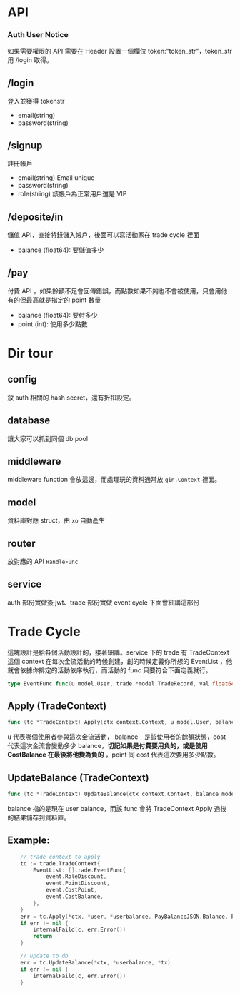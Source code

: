 # API 
### Auth User Notice
如果需要權限的 API 需要在 Header 設置一個欄位 token:"token_str"，token_str 用 /login 取得。

## /login
登入並獲得 tokenstr
- email(string)
- password(string)
## /signup
註冊帳戶
- email(string) Email unique
- password(string)
- role(string) 該帳戶為正常用戶還是 VIP
## /deposite/in
儲值 API，直接將錢儲入帳戶，後面可以寫活動家在 trade cycle 裡面
- balance (float64): 要儲值多少 
## /pay
付費 API ，如果餘額不足會回傳錯誤，而點數如果不夠也不會被使用，只會用他有的但最高就是指定的 point 數量
- balance (float64): 要付多少
- point (int): 使用多少點數


# Dir tour

## config
放 auth 相關的 hash secret，還有折扣設定。

## database
讓大家可以抓到同個 db pool 

## middleware
middleware function 會放這邊，而處理玩的資料通常放 `gin.Context` 裡面。

## model
資料庫對應 struct，由 `xo` 自動產生

## router
放對應的 API `HandleFunc`

## service
auth 部份實做簽 jwt、trade 部份實做 event cycle 下面會細講這部份


# Trade Cycle
這塊設計是給各個活動設計的，接著細講。service 下的 trade 有 TradeContext 這個 context 在每次金流活動的時候創建，創的時候定義你所想的 EventList ，他就會依據你排定的活動依序執行，而活動的 func 只要符合下面定義就行。

```go
type EventFunc func(u model.User, trade *model.TradeRecord, val float64) error
```

## Apply (TradeContext)
```go
func (tc *TradeContext) Apply(ctx context.Context, u model.User, balance model.UserBalance, cost float64, point int) error
```
u 代表哪個使用者參與這次金流活動， balance　是該使用者的餘額狀態，cost 代表這次金流會變動多少 balance，<b>切記如果是付費要用負的，或是使用 CostBalance 在最後將他變為負的</b> ，point 同 cost 代表這次要用多少點數。

## UpdateBalance (TradeContext)
``` go
func (tc *TradeContext) UpdateBalance(ctx context.Context, balance model.UserBalance, tx sqlx.Tx) error
```
balance 指的是現在 user balance，而該 func 會將 TradeContext Apply 過後的結果儲存到資料庫。


## Example:
```go
	// trade context to apply
	tc := trade.TradeContext{
		EventList: []trade.EventFunc{
			event.RoleDiscount,
			event.PointDiscount,
			event.CostPoint,
			event.CostBalance,
		},
	}
	err = tc.Apply(*ctx, *user, *userbalance, PayBalanceJSON.Balance, PayBalanceJSON.Point)
	if err != nil {
		internalFaild(c, err.Error())
		return
	}

	// update to db
	err = tc.UpdateBalance(*ctx, *userbalance, *tx)
	if err != nil {
		internalFaild(c, err.Error())
	}
```